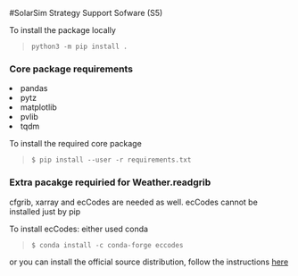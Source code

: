 #SolarSim Strategy Support Sofware (S5)

To install the package locally

> `python3 -m pip install .`

### Core package requirements
<li>pandas
<li> pytz
<li> matplotlib
<li> pvlib
<li> tqdm

To install the required core package
>`$ pip install --user -r requirements.txt`
### Extra pacakge requiried for Weather.readgrib
cfgrib, xarray and ecCodes are needed as well.
ecCodes cannot be installed just by pip 

To install ecCodes: 
either used conda<br />
> `$ conda install -c conda-forge eccodes`<br />

or you can install the official source distribution, follow the instructions [here](https://github.com/ecmwf/cfgrib) <br />

